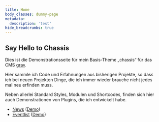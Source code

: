 ```yaml
---
title: Home
body_classes: dummy-page
metadata:
  description: 'test'
hide_breadcrumbs: true
---
```


## Say Hello to Chassis

Dies ist die Demonstrationsseite für mein Basis-Theme „chassis“ für das CMS [grav](http://getgrav.org/).

Hier sammle ich Code und Erfahnungen aus bisherigen Projekte, so dass ich bei neuen Projekten Dinge, die ich immer wieder brauche nicht jedes mal neu erfinden muss.

Neben allerlei Standard Styles, Modulen und Shortcodes, finden sich hier auch Demonstrationen von Plugins, die ich entwickelt habe.

* [News](https://github.com/bitstarr/grav-plugin-news) ([Demo](/news))
* [Eventlist](https://github.com/bitstarr/grav-plugin-eventlist) ([Demo](/events))